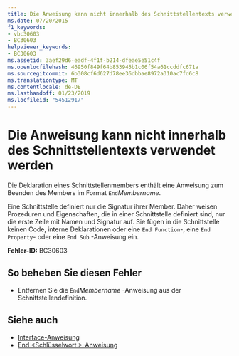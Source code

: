 ```yaml
---
title: Die Anweisung kann nicht innerhalb des Schnittstellentexts verwendet werden
ms.date: 07/20/2015
f1_keywords:
- vbc30603
- BC30603
helpviewer_keywords:
- BC30603
ms.assetid: 3aef29d6-eadf-4f1f-b214-dfeae5e51c4f
ms.openlocfilehash: 46950f849f64b853945b1c06f54a61ccddfc671a
ms.sourcegitcommit: 6b308cf6d627d78ee36dbbae8972a310ac7fd6c8
ms.translationtype: MT
ms.contentlocale: de-DE
ms.lasthandoff: 01/23/2019
ms.locfileid: "54512917"
---
```

# <a name="statement-cannot-appear-within-an-interface-body"></a>Die Anweisung kann nicht innerhalb des Schnittstellentexts verwendet werden
Die Deklaration eines Schnittstellenmembers enthält eine Anweisung zum Beenden des Members im Format `End`*Membername*.  
  
 Eine Schnittstelle definiert nur die Signatur ihrer Member. Daher weisen Prozeduren und Eigenschaften, die in einer Schnittstelle definiert sind, nur die erste Zeile mit Namen und Signatur auf. Sie fügen in die Schnittstelle keinen Code, interne Deklarationen oder eine `End Function`-, eine `End Property`- oder eine `End Sub` -Anweisung ein.  
  
 **Fehler-ID:** BC30603  
  
## <a name="to-correct-this-error"></a>So beheben Sie diesen Fehler  
  
-   Entfernen Sie die `End`*Membername* -Anweisung aus der Schnittstellendefinition.  
  
## <a name="see-also"></a>Siehe auch
- [Interface-Anweisung](../../visual-basic/language-reference/statements/interface-statement.md)
- [End \<Schlüsselwort >-Anweisung](../../visual-basic/language-reference/statements/end-keyword-statement.md)
